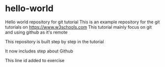 # hello-world
Hello world repository for git tutorial
This is an example repository for the git tutorials on https://www.w3schools.com
This tutorial mainly focus on git and using github as it's remote

This repository is built step by step in the tutorial

It now includes step about Github


This line id added to exercise

